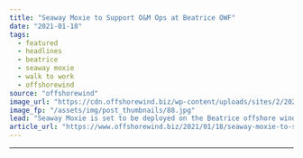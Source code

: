 ```yaml
---
title: "Seaway Moxie to Support O&M Ops at Beatrice OWF"
date: "2021-01-18"
tags: 
  - featured
  - headlines
  - beatrice
  - seaway moxie
  - walk to work
  - offshorewind
source: "offshorewind"
image_url: "https://cdn.offshorewind.biz/wp-content/uploads/sites/2/2021/01/18093007/Seaway-Moxie_Subsea-7.jpg"
image_fp: "/assets/img/post_thumbnails/88.jpg"
lead: "Seaway Moxie is set to be deployed on the Beatrice offshore wind farm at"
article_url: "https://www.offshorewind.biz/2021/01/18/seaway-moxie-to-support-om-ops-at-beatrice-owf/"
---
```


---
